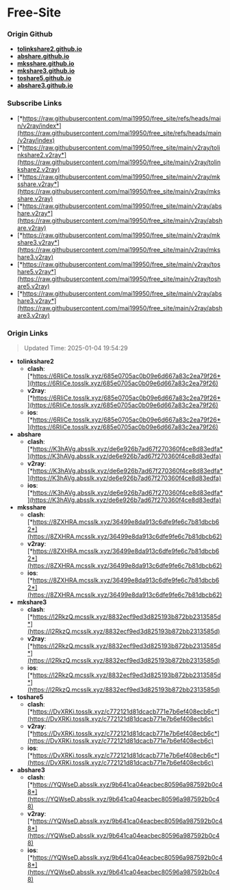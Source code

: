 # Free-Site

### Origin Github

- [**tolinkshare2.github.io**](https://github.com/tolinkshare2/tolinkshare2.github.io)
- [**abshare.github.io**](https://github.com/abshare/abshare.github.io)
- [**mksshare.github.io**](https://github.com/mksshare/mksshare.github.io)
- [**mkshare3.github.io**](https://github.com/mkshare3/mkshare3.github.io)
- [**toshare5.github.io**](https://github.com/toshare5/toshare5.github.io)
- [**abshare3.github.io**](https://github.com/abshare3/abshare3.github.io)

### Subscribe Links

- [*https://raw.githubusercontent.com/mai19950/free_site/refs/heads/main/v2ray/index*](https://raw.githubusercontent.com/mai19950/free_site/refs/heads/main/v2ray/index)
- [*https://raw.githubusercontent.com/mai19950/free_site/main/v2ray/tolinkshare2.v2ray*](https://raw.githubusercontent.com/mai19950/free_site/main/v2ray/tolinkshare2.v2ray)
- [*https://raw.githubusercontent.com/mai19950/free_site/main/v2ray/mksshare.v2ray*](https://raw.githubusercontent.com/mai19950/free_site/main/v2ray/mksshare.v2ray)
- [*https://raw.githubusercontent.com/mai19950/free_site/main/v2ray/abshare.v2ray*](https://raw.githubusercontent.com/mai19950/free_site/main/v2ray/abshare.v2ray)
- [*https://raw.githubusercontent.com/mai19950/free_site/main/v2ray/mkshare3.v2ray*](https://raw.githubusercontent.com/mai19950/free_site/main/v2ray/mkshare3.v2ray)
- [*https://raw.githubusercontent.com/mai19950/free_site/main/v2ray/toshare5.v2ray*](https://raw.githubusercontent.com/mai19950/free_site/main/v2ray/toshare5.v2ray)
- [*https://raw.githubusercontent.com/mai19950/free_site/main/v2ray/abshare3.v2ray*](https://raw.githubusercontent.com/mai19950/free_site/main/v2ray/abshare3.v2ray)

### Origin Links

> Updated Time: 2025-01-04 19:54:29

- **tolinkshare2**
  - **clash**: [*https://6RliCe.tosslk.xyz/685e0705ac0b09e6d667a83c2ea79f26*](https://6RliCe.tosslk.xyz/685e0705ac0b09e6d667a83c2ea79f26)
  - **v2ray**: [*https://6RliCe.tosslk.xyz/685e0705ac0b09e6d667a83c2ea79f26*](https://6RliCe.tosslk.xyz/685e0705ac0b09e6d667a83c2ea79f26)
  - **ios**: [*https://6RliCe.tosslk.xyz/685e0705ac0b09e6d667a83c2ea79f26*](https://6RliCe.tosslk.xyz/685e0705ac0b09e6d667a83c2ea79f26)
- **abshare**
  - **clash**: [*https://K3hAVg.absslk.xyz/de6e926b7ad67f270360f4ce8d83edfa*](https://K3hAVg.absslk.xyz/de6e926b7ad67f270360f4ce8d83edfa)
  - **v2ray**: [*https://K3hAVg.absslk.xyz/de6e926b7ad67f270360f4ce8d83edfa*](https://K3hAVg.absslk.xyz/de6e926b7ad67f270360f4ce8d83edfa)
  - **ios**: [*https://K3hAVg.absslk.xyz/de6e926b7ad67f270360f4ce8d83edfa*](https://K3hAVg.absslk.xyz/de6e926b7ad67f270360f4ce8d83edfa)
- **mksshare**
  - **clash**: [*https://8ZXHRA.mcsslk.xyz/36499e8da913c6dfe9fe6c7b81dbcb62*](https://8ZXHRA.mcsslk.xyz/36499e8da913c6dfe9fe6c7b81dbcb62)
  - **v2ray**: [*https://8ZXHRA.mcsslk.xyz/36499e8da913c6dfe9fe6c7b81dbcb62*](https://8ZXHRA.mcsslk.xyz/36499e8da913c6dfe9fe6c7b81dbcb62)
  - **ios**: [*https://8ZXHRA.mcsslk.xyz/36499e8da913c6dfe9fe6c7b81dbcb62*](https://8ZXHRA.mcsslk.xyz/36499e8da913c6dfe9fe6c7b81dbcb62)
- **mkshare3**
  - **clash**: [*https://l2RkzQ.mcsslk.xyz/8832ecf9ed3d825193b872bb2313585d*](https://l2RkzQ.mcsslk.xyz/8832ecf9ed3d825193b872bb2313585d)
  - **v2ray**: [*https://l2RkzQ.mcsslk.xyz/8832ecf9ed3d825193b872bb2313585d*](https://l2RkzQ.mcsslk.xyz/8832ecf9ed3d825193b872bb2313585d)
  - **ios**: [*https://l2RkzQ.mcsslk.xyz/8832ecf9ed3d825193b872bb2313585d*](https://l2RkzQ.mcsslk.xyz/8832ecf9ed3d825193b872bb2313585d)
- **toshare5**
  - **clash**: [*https://DvXRKi.tosslk.xyz/c772121d81dcacb771e7b6ef408ecb6c*](https://DvXRKi.tosslk.xyz/c772121d81dcacb771e7b6ef408ecb6c)
  - **v2ray**: [*https://DvXRKi.tosslk.xyz/c772121d81dcacb771e7b6ef408ecb6c*](https://DvXRKi.tosslk.xyz/c772121d81dcacb771e7b6ef408ecb6c)
  - **ios**: [*https://DvXRKi.tosslk.xyz/c772121d81dcacb771e7b6ef408ecb6c*](https://DvXRKi.tosslk.xyz/c772121d81dcacb771e7b6ef408ecb6c)
- **abshare3**
  - **clash**: [*https://YQWseD.absslk.xyz/9b641ca04eacbec80596a987592b0c48*](https://YQWseD.absslk.xyz/9b641ca04eacbec80596a987592b0c48)
  - **v2ray**: [*https://YQWseD.absslk.xyz/9b641ca04eacbec80596a987592b0c48*](https://YQWseD.absslk.xyz/9b641ca04eacbec80596a987592b0c48)
  - **ios**: [*https://YQWseD.absslk.xyz/9b641ca04eacbec80596a987592b0c48*](https://YQWseD.absslk.xyz/9b641ca04eacbec80596a987592b0c48)
